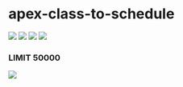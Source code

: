 # apex-class-to-schedule
<img src="http://cdn-ak.f.st-hatena.com/images/fotolife/t/tyoshikawa1106/20160109/20160109133937.png" />

<img src="http://cdn-ak.f.st-hatena.com/images/fotolife/t/tyoshikawa1106/20160109/20160109135138.png" />

<img src="http://cdn-ak.f.st-hatena.com/images/fotolife/t/tyoshikawa1106/20160109/20160109135716.png" />

<img src="http://cdn-ak.f.st-hatena.com/images/fotolife/t/tyoshikawa1106/20160109/20160109140549.png" />

### LIMIT 50000
<img src="http://cdn-ak.f.st-hatena.com/images/fotolife/t/tyoshikawa1106/20141128/20141128231442.png" />
